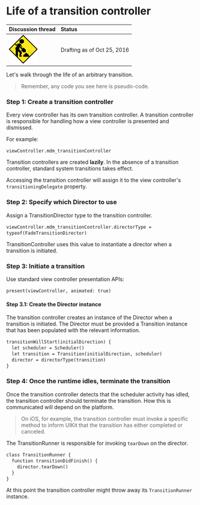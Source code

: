 # Life of a transition controller

| Discussion thread | Status |
|:------------------|:-------|
| ![](../../../../../_assets/under-construction-flashing-barracade-animation.gif) | Drafting as of Oct 25, 2016 |

Let's walk through the life of an arbitrary transition.

> Remember, any code you see here is pseudo-code.

### Step 1: Create a transition controller

Every view controller has its own transition controller. A transition controller is responsible for handling how a view controller is presented and dismissed.

For example:

```
viewController.mdm_transitionController
```

Transition controllers are created **lazily**. In the absence of a transition controller, standard system transitions takes effect.

Accessing the transition controller will assign it to the view controller's `transitioningDelegate` property.

### Step 2: Specify which Director to use

Assign a TransitionDirector type to the transition controller.

```
viewController.mdm_transitionController.directorType = typeof(FadeTransitionDirector)
```

TransitionController uses this value to instantiate a director when a transition is initiated.

### Step 3: Initiate a transition

Use standard view controller presentation APIs:

```
present(viewController, animated: true)
```

#### Step 3.1: Create the Director instance

The transition controller creates an instance of the Director when a transition is initiated. The Director must be provided a Transition instance that has been populated with the relevant information.

```
transitionWillStart(initialDirection) {
  let scheduler = Scheduler()
  let transition = Transition(initialDirection, scheduler)
  director = directorType(transition)
}
```

### Step 4: Once the runtime idles, terminate the transition

Once the transition controller detects that the scheduler activity has idled, the transition controller should terminate the transition. How this is communicated will depend on the platform.

> On iOS, for example, the transition controller must invoke a specific method to inform UIKit that the transition has either completed or canceled.

The TransitionRunner is responsible for invoking `tearDown` on the director.

```
class TransitionRunner {
  function transitionDidFinish() {
    director.tearDown()
  }
}
```

At this point the transition controller might throw away its `TransitionRunner` instance.

